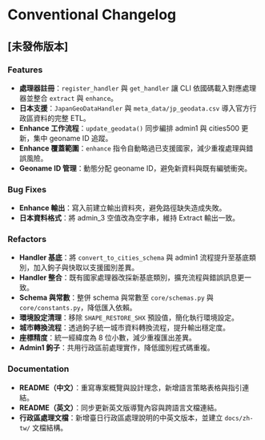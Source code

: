 # Conventional Changelog

## [未發佈版本]

### Features
- **處理器註冊**：`register_handler` 與 `get_handler` 讓 CLI 依國碼載入對應處理器並整合 `extract` 與 `enhance`。
- **日本支援**：`JapanGeoDataHandler` 與 `meta_data/jp_geodata.csv` 導入官方行政區資料的完整 ETL。
- **Enhance 工作流程**：`update_geodata()` 同步編排 admin1 與 cities500 更新，集中 geoname ID 追蹤。
- **Enhance 覆蓋範圍**：`enhance` 指令自動略過已支援國家，減少重複處理與錯誤風險。
- **Geoname ID 管理**：動態分配 geoname ID，避免新資料與既有編號衝突。

### Bug Fixes
- **Enhance 輸出**：寫入前建立輸出資料夾，避免路徑缺失造成失敗。
- **日本資料格式**：將 admin_3 空值改為空字串，維持 Extract 輸出一致。

### Refactors
- **Handler 基底**：將 `convert_to_cities_schema` 與 admin1 流程提升至基底類別，加入鉤子與快取以支援國別差異。
- **Handler 整合**：既有國家處理器改採新基底類別，擴充流程與錯誤訊息更一致。
- **Schema 與常數**：整併 schema 與常數至 `core/schemas.py` 與 `core/constants.py`，降低匯入依賴。
- **環境設定清理**：移除 `SHAPE_RESTORE_SHX` 預設值，簡化執行環境設定。
- **城市轉換流程**：透過鉤子統一城市資料轉換流程，提升輸出穩定度。
- **座標精度**：統一經緯度為 8 位小數，減少重複匯出差異。
- **Admin1 鉤子**：共用行政區前處理實作，降低國別程式碼重複。

### Documentation
- **README（中文）**：重寫專案概覽與設計理念，新增語言策略表格與指引連結。
- **README（英文）**：同步更新英文版導覽內容與跨語言文檔連結。
- **行政區處理文檔**：新增臺日行政區處理說明的中英文版本，並建立 `docs/zh-tw/` 文檔結構。
